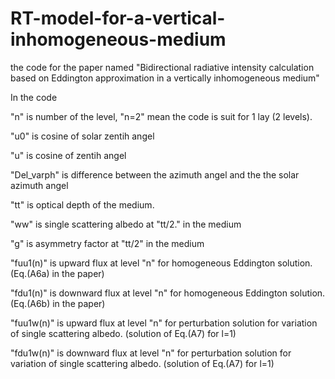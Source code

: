 # RT-model-for-a-vertical-inhomogeneous-medium
the code for the paper named "Bidirectional radiative intensity calculation based on Eddington approximation in a vertically inhomogeneous medium"

In the code

"n" is number of the level, "n=2" mean the code is suit for 1 lay (2 levels).

"u0" is cosine of solar zentih angel

"u" is cosine of zentih angel

"Del_varph" is difference between the azimuth angel and the the solar azimuth angel

"tt" is optical depth of the medium.

"ww" is single scattering albedo at "tt/2." in the medium

"g" is asymmetry factor at "tt/2" in the medium

"fuu1(n)" is upward flux at level "n" for homogeneous Eddington solution. (Eq.(A6a) in the paper)

"fdu1(n)" is downward flux at level "n" for homogeneous Eddington solution. (Eq.(A6b) in the paper)

"fuu1w(n)" is upward flux at level "n" for perturbation solution for variation of single scattering albedo. (solution of Eq.(A7) for l=1)

"fdu1w(n)" is downward flux at level "n" for perturbation solution for variation of single scattering albedo. (solution of Eq.(A7) for l=1)
